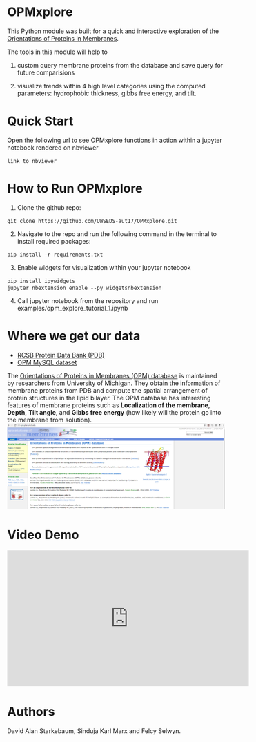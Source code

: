 # OPMxplore
This Python module was built for a quick and interactive exploration of the [Orientations of Proteins in Membranes](http://opm.phar.umich.edu/about.php). 


The tools in this module will help to 

1. custom query membrane proteins from the database and save query for future comparisions 

2. visualize trends within 4 high level categories using the computed parameters: hydrophobic thickness, gibbs free energy, and tilt.

# Quick Start
Open the following url to see OPMxplore functions in action within a jupyter notebook rendered on nbviewer
~~~~
link to nbviewer
~~~~


# How to Run OPMxplore
1. Clone the github repo: 
~~~~
git clone https://github.com/UWSEDS-aut17/OPMxplore.git
~~~~

2. Navigate to the repo and run the following command in the terminal to install required packages:
~~~~
pip install -r requirements.txt
~~~~

3. Enable widgets for visualization within your jupyter notebook
~~~~
pip install ipywidgets
jupyter nbextension enable --py widgetsnbextension
~~~~

4. Call jupyter notebook from the repository and run examples/opm_explore_tutorial_1.ipynb

 
# Where we get our data
* [RCSB Protein Data Bank (PDB)](https://www.rcsb.org/pdb/home/home.do)
* [OPM MySQL dataset](http://opm.phar.umich.edu/OPM-2016-10-10.sql)

The [Orientations of Proteins in Membranes (OPM) database](http://opm.phar.umich.edu/about.php) is maintained by researchers from University of Michigan. They obtain the information of membrane proteins from PDB and compute the spatial arrangement of protein structures in the lipid bilayer. The OPM database has interesting features of membrane proteins such as **Localization of the membrane**, **Depth**, **Tilt angle**, and **Gibbs free energy** (how likely will the protein go into the membrane from solution).
![](doc/opm.png)


# Video Demo
<iframe width="560" height="315" src="https://www.youtube.com/embed/8AhEcPVn3ac" frameborder="0" gesture="media" allow="encrypted-media" allowfullscreen></iframe>


# Authors  
David Alan Starkebaum, Sinduja Karl Marx and Felcy Selwyn. 






